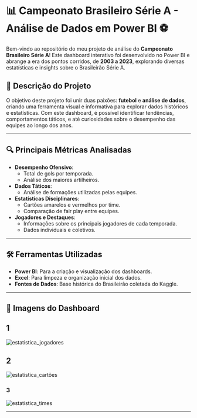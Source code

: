 # 📊 Campeonato Brasileiro Série A - Análise de Dados em Power BI ⚽

Bem-vindo ao repositório do meu projeto de análise do **Campeonato Brasileiro Série A**! Este dashboard interativo foi desenvolvido no Power BI e abrange a era dos pontos corridos, de **2003 a 2023**, explorando diversas estatísticas e insights sobre o Brasileirão Série A.  

## 🚀 **Descrição do Projeto**
O objetivo deste projeto foi unir duas paixões: **futebol** e **análise de dados**, criando uma ferramenta visual e informativa para explorar dados históricos e estatísticas. Com este dashboard, é possível identificar tendências, comportamentos táticos, e até curiosidades sobre o desempenho das equipes ao longo dos anos.  

---

## 🔍 **Principais Métricas Analisadas**
- **Desempenho Ofensivo**:
  - Total de gols por temporada.
  - Análise dos maiores artilheiros.
- **Dados Táticos**:
  - Análise de formações utilizadas pelas equipes.
- **Estatísticas Disciplinares**:
  - Cartões amarelos e vermelhos por time.
  - Comparação de fair play entre equipes.
- **Jogadores e Destaques**:
  - Informações sobre os principais jogadores de cada temporada.
  - Dados individuais e coletivos.
  
---

## 🛠️ **Ferramentas Utilizadas**
- **Power BI**: Para a criação e visualização dos dashboards.
- **Excel**: Para limpeza e organização inicial dos dados.
- **Fontes de Dados**: Base histórica do Brasileirão coletada do Kaggle.

---

## 📸 **Imagens do Dashboard**
## **1**
![estatistica_jogadores](https://github.com/user-attachments/assets/53819057-aeac-4bdd-b3b4-c0139d5e8219)

## **2**
![estatistica_cartões](https://github.com/user-attachments/assets/cb568659-00df-4573-854d-bca2b6f5cacb)

### **3**
![estatistica_times](https://github.com/user-attachments/assets/15845413-1a9c-4f9a-af01-42deeebed240)

---
